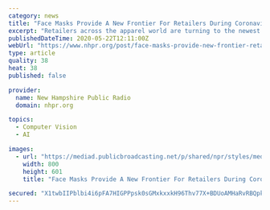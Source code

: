 ```yaml
---
category: news
title: "Face Masks Provide A New Frontier For Retailers During Coronavirus Crisis"
excerpt: "Retailers across the apparel world are turning to the newest essential garment to further their brand recognition and boost sales: the nonmedical face mask"
publishedDateTime: 2020-05-22T12:11:00Z
webUrl: "https://www.nhpr.org/post/face-masks-provide-new-frontier-retailers-during-coronavirus-crisis"
type: article
quality: 38
heat: 38
published: false

provider:
  name: New Hampshire Public Radio
  domain: nhpr.org

topics:
  - Computer Vision
  - AI

images:
  - url: "https://mediad.publicbroadcasting.net/p/shared/npr/styles/medium/nprshared/202005/860506047.jpg"
    width: 800
    height: 601
    title: "Face Masks Provide A New Frontier For Retailers During Coronavirus Crisis"

secured: "X1twbIIPblbi4i6pFA7HIGPPpsk0sGMxkxxkH96Thv77X+BDUoAMHaRvRBQpkPhmTkxwwGN13HZHnPByzQicJnaEKF8HmdT7rKJQuvx5IL6LAdBcrdB18f4mp6tFB3qqXF27ovn7vYnO2MDKPAsioHMVHPZdtc9+fJKG6cB3gkalQw8CZOCpiXjntVFayGfVfCXjpLMjYFMbz4ziQpnaEF/ly8VNtHjCm8bfUOH4PGzybssCi0URd1I0NROUR+41uQ2/RqzlHyukSX+a6oEL2dYVRmW8a0C4F7Z7JsDoeR4Q6bffdGX3flRCRIGWo5eo;apU/BzP0lVXrqwGndCLQzg=="
---
```


